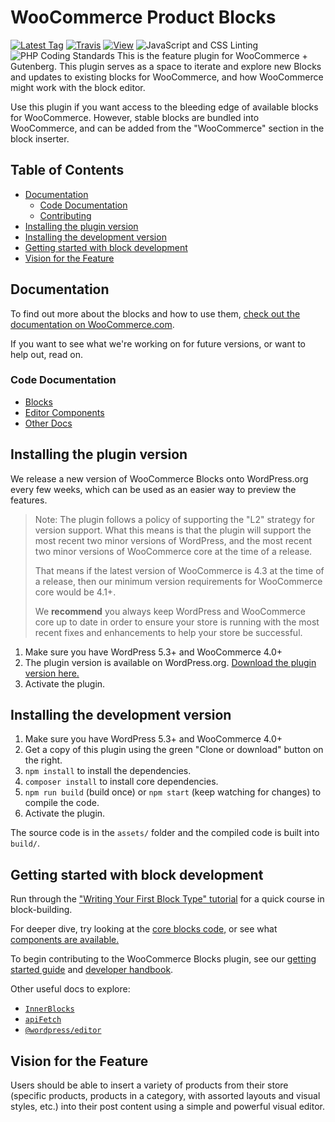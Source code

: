 # WooCommerce Product Blocks <!-- omit in toc -->

[![Latest Tag](https://img.shields.io/github/tag/woocommerce/woocommerce-gutenberg-products-block.svg?style=flat&label=Latest%20Tag)](https://github.com/woocommerce/woocommerce-gutenberg-products-block/releases)
[![Travis](https://travis-ci.com/woocommerce/woocommerce-gutenberg-products-block.svg?branch=trunk)](https://travis-ci.com/woocommerce/woocommerce-gutenberg-products-block)
[![View](https://img.shields.io/badge/Project%20Components-brightgreen.svg?style=flat)](https://woocommerce.github.io/woocommerce-gutenberg-products-block)
![JavaScript and CSS Linting](https://github.com/woocommerce/woocommerce-gutenberg-products-block/workflows/JavaScript%20and%20CSS%20Linting/badge.svg)
![PHP Coding Standards](https://github.com/woocommerce/woocommerce-gutenberg-products-block/workflows/PHP%20Coding%20Standards/badge.svg)
This is the feature plugin for WooCommerce + Gutenberg. This plugin serves as a space to iterate and explore new Blocks and updates to existing blocks for WooCommerce, and how WooCommerce might work with the block editor.

Use this plugin if you want access to the bleeding edge of available blocks for WooCommerce. However, stable blocks are bundled into WooCommerce, and can be added from the "WooCommerce" section in the block inserter.

## Table of Contents <!-- omit in toc -->

- [Documentation](#documentation)
  - [Code Documentation](#code-documentation)
  - [Contributing](#contributing)
- [Installing the plugin version](#installing-the-plugin-version)
- [Installing the development version](#installing-the-development-version)
- [Getting started with block development](#getting-started-with-block-development)
- [Vision for the Feature](#vision-for-the-feature)

## Documentation

To find out more about the blocks and how to use them, [check out the documentation on WooCommerce.com](https://docs.woocommerce.com/document/woocommerce-blocks/).

If you want to see what we're working on for future versions, or want to help out, read on.

### Code Documentation

- [Blocks](./assets/js/blocks)
- [Editor Components](assets/js/editor-components)
- [Other Docs](./docs)

## Installing the plugin version

We release a new version of WooCommerce Blocks onto WordPress.org every few weeks, which can be used as an easier way to preview the features.

> Note: The plugin follows a policy of supporting the "L2" strategy for version support. What this means is that the plugin will support the most recent two minor versions of WordPress, and the most recent two minor versions of WooCommerce core at the time of a release.
>
> That means if the latest version of WooCommerce is 4.3 at the time of a release, then our minimum version requirements for WooCommerce core would be 4.1+.
>
> We **recommend** you always keep WordPress and WooCommerce core up to date in order to ensure your store is running with the most recent fixes and enhancements to help your store be successful.

1. Make sure you have WordPress 5.3+ and WooCommerce 4.0+
2. The plugin version is available on WordPress.org. [Download the plugin version here.](https://wordpress.org/plugins/woo-gutenberg-products-block/)
3. Activate the plugin.

## Installing the development version

1. Make sure you have WordPress 5.3+ and WooCommerce 4.0+
2. Get a copy of this plugin using the green "Clone or download" button on the right.
3. `npm install` to install the dependencies.
4. `composer install` to install core dependencies.
5. `npm run build` (build once) or `npm start` (keep watching for changes) to compile the code.
6. Activate the plugin.

The source code is in the `assets/` folder and the compiled code is built into `build/`.

## Getting started with block development

Run through the ["Writing Your First Block Type" tutorial](https://wordpress.org/gutenberg/handbook/designers-developers/developers/tutorials/block-tutorial/) for a quick course in block-building.

For deeper dive, try looking at the [core blocks code,](https://github.com/WordPress/gutenberg/tree/master/packages/block-library/src) or see what [components are available.](https://github.com/WordPress/gutenberg/tree/master/packages/components/src)

To begin contributing to the WooCommerce Blocks plugin, see our [getting started guide](./docs/contributors/getting-started.md) and [developer handbook](./docs/readme.md).

Other useful docs to explore:

-   [`InnerBlocks`](https://github.com/WordPress/gutenberg/blob/master/packages/block-editor/src/components/inner-blocks/README.md)
-   [`apiFetch`](https://wordpress.org/gutenberg/handbook/designers-developers/developers/packages/packages-api-fetch/)
-   [`@wordpress/editor`](https://github.com/WordPress/gutenberg/blob/master/packages/editor/README.md)

## Vision for the Feature

Users should be able to insert a variety of products from their store (specific products, products in a category, with assorted layouts and visual styles, etc.) into their post content using a simple and powerful visual editor.
